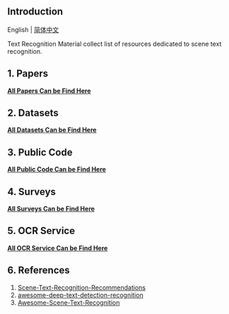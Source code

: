 ## Introduction

English | [简体中文](README_zh-CN.md)

Text Recognition Material collect list of resources dedicated to scene text recognition.

## 1. Papers
**[All Papers Can be Find Here](./papers.md)**
## 2. Datasets
**[ All Datasets Can be Find Here ](./datasets.md)**
## 3. Public Code
**[ All Public Code Can be Find Here ](./public_code.md)**
## 4. Surveys
**[ All Surveys Can be Find Here ](./survey.md)**
## 5. OCR Service
**[ All OCR Service Can be Find Here ](./ocr_service.md)**
## 6. References
1. [Scene-Text-Recognition-Recommendations](https://github.com/HCIILAB/Scene-Text-Recognition-Recommendations)
2. [awesome-deep-text-detection-recognition](https://github.com/hwalsuklee/awesome-deep-text-detection-recognition)
3. [Awesome-Scene-Text-Recognition](https://github.com/chongyangtao/Awesome-Scene-Text-Recognition)